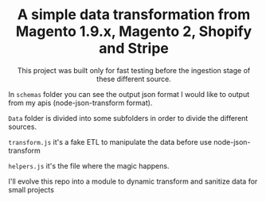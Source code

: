 <div align="center">

# A simple data transformation from Magento 1.9.x, Magento 2, Shopify and Stripe

This project was built only for fast testing before the ingestion stage of these different source.

</div>

In ```schemas``` folder you can see the output json format I would like to output from my apis (node-json-transform format). 

```Data``` folder is divided into some subfolders in order to divide the different sources.

```transform.js``` it's a fake ETL to manipulate the data before use node-json-transform 

```helpers.js``` it's the file where the magic happens. 

I'll evolve this repo into a module to dynamic transform and sanitize data for small projects
